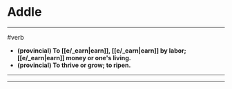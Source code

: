 # Addle
---
#verb
- **(provincial) To [[e/_earn|earn]], [[e/_earn|earn]] by labor; [[e/_earn|earn]] money or one's living.**
- **(provincial) To thrive or grow; to ripen.**
---
---
